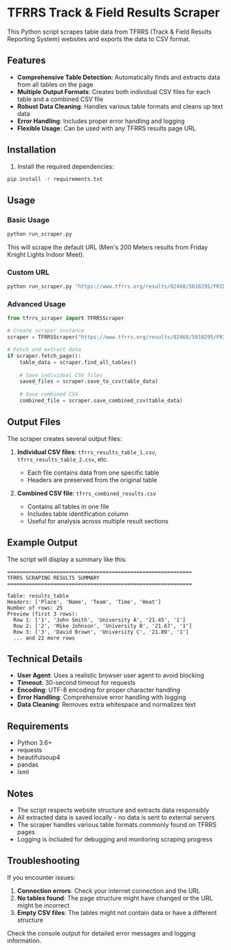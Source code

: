 # TFRRS Track & Field Results Scraper

This Python script scrapes table data from TFRRS (Track & Field Results Reporting System) websites and exports the data to CSV format.

## Features

- **Comprehensive Table Detection**: Automatically finds and extracts data from all tables on the page
- **Multiple Output Formats**: Creates both individual CSV files for each table and a combined CSV file
- **Robust Data Cleaning**: Handles various table formats and cleans up text data
- **Error Handling**: Includes proper error handling and logging
- **Flexible Usage**: Can be used with any TFRRS results page URL

## Installation

1. Install the required dependencies:
```bash
pip install -r requirements.txt
```

## Usage

### Basic Usage
```bash
python run_scraper.py
```

This will scrape the default URL (Men's 200 Meters results from Friday Knight Lights Indoor Meet).

### Custom URL
```bash
python run_scraper.py "https://www.tfrrs.org/results/82468/5018295/FRIDAY_KNIGHT_LIGHTS_INDOOR_MEET/Mens-200-Meters"
```

### Advanced Usage
```python
from tfrrs_scraper import TFRRSScraper

# Create scraper instance
scraper = TFRRSScraper("https://www.tfrrs.org/results/82468/5018295/FRIDAY_KNIGHT_LIGHTS_INDOOR_MEET/Mens-200-Meters")

# Fetch and extract data
if scraper.fetch_page():
    table_data = scraper.find_all_tables()
    
    # Save individual CSV files
    saved_files = scraper.save_to_csv(table_data)
    
    # Save combined CSV
    combined_file = scraper.save_combined_csv(table_data)
```

## Output Files

The scraper creates several output files:

1. **Individual CSV files**: `tfrrs_results_table_1.csv`, `tfrrs_results_table_2.csv`, etc.
   - Each file contains data from one specific table
   - Headers are preserved from the original table

2. **Combined CSV file**: `tfrrs_combined_results.csv`
   - Contains all tables in one file
   - Includes table identification column
   - Useful for analysis across multiple result sections

## Example Output

The script will display a summary like this:

```
============================================================
TFRRS SCRAPING RESULTS SUMMARY
============================================================

Table: results_table
Headers: ['Place', 'Name', 'Team', 'Time', 'Heat']
Number of rows: 25
Preview (first 3 rows):
  Row 1: ['1', 'John Smith', 'University A', '21.45', '1']
  Row 2: ['2', 'Mike Johnson', 'University B', '21.67', '1']
  Row 3: ['3', 'David Brown', 'University C', '21.89', '1']
  ... and 22 more rows
```

## Technical Details

- **User Agent**: Uses a realistic browser user agent to avoid blocking
- **Timeout**: 30-second timeout for requests
- **Encoding**: UTF-8 encoding for proper character handling
- **Error Handling**: Comprehensive error handling with logging
- **Data Cleaning**: Removes extra whitespace and normalizes text

## Requirements

- Python 3.6+
- requests
- beautifulsoup4
- pandas
- lxml

## Notes

- The script respects website structure and extracts data responsibly
- All extracted data is saved locally - no data is sent to external servers
- The scraper handles various table formats commonly found on TFRRS pages
- Logging is included for debugging and monitoring scraping progress

## Troubleshooting

If you encounter issues:

1. **Connection errors**: Check your internet connection and the URL
2. **No tables found**: The page structure might have changed or the URL might be incorrect
3. **Empty CSV files**: The tables might not contain data or have a different structure

Check the console output for detailed error messages and logging information.
